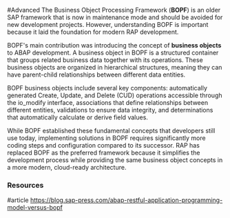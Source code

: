 #Advanced 
The Business Object Processing Framework (**BOPF**) is an older SAP framework that is now in maintenance mode and should be avoided for new development projects. However, understanding BOPF is important because it laid the foundation for modern RAP development.

BOPF's main contribution was introducing the concept of **business objects** to ABAP development. A business object in BOPF is a structured container that groups related business data together with its operations. These business objects are organized in hierarchical structures, meaning they can have parent-child relationships between different data entities.

BOPF business objects include several key components: automatically generated Create, Update, and Delete (CUD) operations accessible through the io_modify interface, associations that define relationships between different entities, validations to ensure data integrity, and determinations that automatically calculate or derive field values.

While BOPF established these fundamental concepts that developers still use today, implementing solutions in BOPF requires significantly more coding steps and configuration compared to its successor. RAP has replaced BOPF as the preferred framework because it simplifies the development process while providing the same business object concepts in a more modern, cloud-ready architecture.

### Resources
#article https://blog.sap-press.com/abap-restful-application-programming-model-versus-bopf